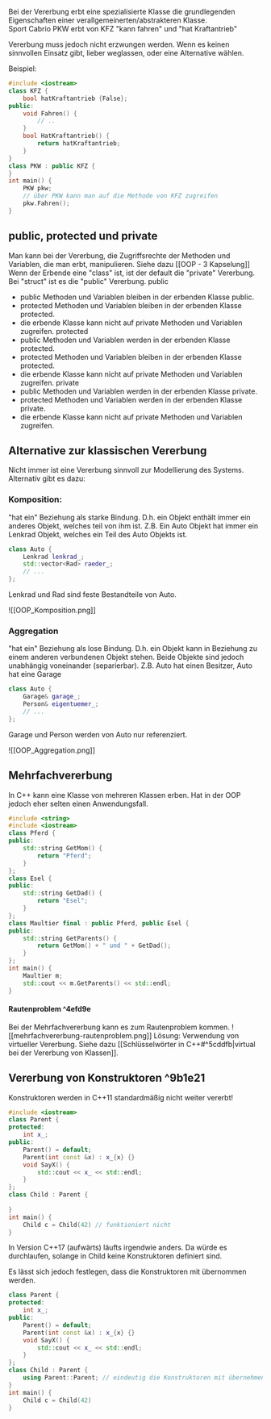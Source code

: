 Bei der Vererbung erbt eine spezialisierte Klasse die grundlegenden Eigenschaften einer verallgemeinerten/abstrakteren Klasse.  
Sport Cabrio PKW erbt von KFZ "kann fahren" und "hat Kraftantrieb"

Vererbung muss jedoch nicht erzwungen werden. Wenn es keinen sinnvollen Einsatz gibt, lieber weglassen, oder eine Alternative wählen.

Beispiel:
``` C++
#include <iostream>
class KFZ {
	bool hatKraftantrieb {False};
public:
	void Fahren() {
		// ..
	}
	bool HatKraftantrieb() {
		return hatKraftantrieb;
	}
}
class PKW : public KFZ {
}
int main() {
	PKW pkw;
	// über PKW kann man auf die Methode von KFZ zugreifen
	pkw.Fahren();
}
```

## public, protected und private
Man kann bei der Vererbung, die Zugriffsrechte der Methoden und Variablen, die man erbt, manipulieren.  Siehe dazu [[OOP - 3 Kapselung]]
Wenn der Erbende eine "class" ist, ist der default die "private" Vererbung. Bei "struct" ist es die "public" Vererbung.
public
- public Methoden und Variablen bleiben in der erbenden Klasse public.
- protected Methoden und Variablen bleiben in der erbenden Klasse protected.
- die erbende Klasse kann nicht auf private Methoden und Variablen zugreifen.
protected
- public Methoden und Variablen werden in der erbenden Klasse protected.
- protected Methoden und Variablen bleiben in der erbenden Klasse protected.
-  die erbende Klasse kann nicht auf private Methoden und Variablen zugreifen.
private
- public Methoden und Variablen werden in der erbenden Klasse private.
- protected Methoden und Variablen werden in der erbenden Klasse private.
-  die erbende Klasse kann nicht auf private Methoden und Variablen zugreifen.

## Alternative zur klassischen Vererbung
Nicht immer ist eine Vererbung sinnvoll zur Modellierung des Systems. Alternativ gibt es dazu:
### Komposition: 
"hat ein" Beziehung als starke Bindung. D.h. ein Objekt enthält immer ein anderes Objekt, welches teil von ihm ist.
Z.B. Ein Auto Objekt hat immer ein Lenkrad Objekt, welches ein Teil des Auto Objekts ist.
``` C++
class Auto {
	Lenkrad lenkrad_;
	std::vector<Rad> raeder_;
	// ...
};
```
Lenkrad und Rad sind feste Bestandteile von Auto.

![[OOP_Komposition.png]]

### Aggregation
"hat ein" Beziehung als lose Bindung. D.h. ein Objekt kann in Beziehung zu einem anderen verbundenen Objekt stehen. Beide Objekte sind jedoch unabhängig voneinander (separierbar).
Z.B. Auto hat einen Besitzer, Auto hat eine Garage

``` C++
class Auto {
	Garage& garage_;
	Person& eigentuemer_;
	// ...
};
```
Garage und Person werden von Auto nur referenziert.

![[OOP_Aggregation.png]]

## Mehrfachvererbung
In C++ kann eine Klasse von mehreren Klassen erben. Hat in der OOP jedoch eher selten einen Anwendungsfall.
``` C++
#include <string>  
#include <iostream>  
class Pferd {  
public:  
    std::string GetMom() {  
        return "Pferd";  
    }  
};  
class Esel {  
public:  
    std::string GetDad() {  
        return "Esel";  
    }  
};  
class Maultier final : public Pferd, public Esel {  
public:  
    std::string GetParents() {  
        return GetMom() + " und " + GetDad();  
    }  
};  
int main() {  
    Maultier m;  
    std::cout << m.GetParents() << std::endl;  
}
```

#### Rautenproblem ^4efd9e
Bei der Mehrfachvererbung kann es zum Rautenproblem kommen.
![[mehrfachvererbung-rautenproblem.png]]
Lösung:
Verwendung von virtueller Vererbung. Siehe dazu [[Schlüsselwörter in C++#^5cddfb|virtual bei der Vererbung von Klassen]]. 

## Vererbung von Konstruktoren ^9b1e21
Konstruktoren werden in C++11 standardmäßig nicht weiter vererbt!
``` C++
#include <iostream>
class Parent {
protected:
	int x_;
public:
	Parent() = default;
	Parent(int const &x) : x_{x} {}
	void SayX() {
		std::cout << x_ << std::endl;
	}
};
class Child : Parent {
	
}
int main() {
	Child c = Child(42) // funktioniert nicht 
}
```
In Version C++17 (aufwärts) läufts irgendwie anders. Da würde es durchlaufen, solange in Child keine Konstruktoren definiert sind.

Es lässt sich jedoch festlegen, dass die Konstruktoren mit übernommen werden.
``` C++
class Parent {
protected:
	int x_;
public:
	Parent() = default;
	Parent(int const &x) : x_{x} {}
	void SayX() {
		std::cout << x_ << std::endl;
	}
};
class Child : Parent {
	using Parent::Parent; // eindeutig die Konstruktoren mit übernehmen
}
int main() {
	Child c = Child(42)
}
```
